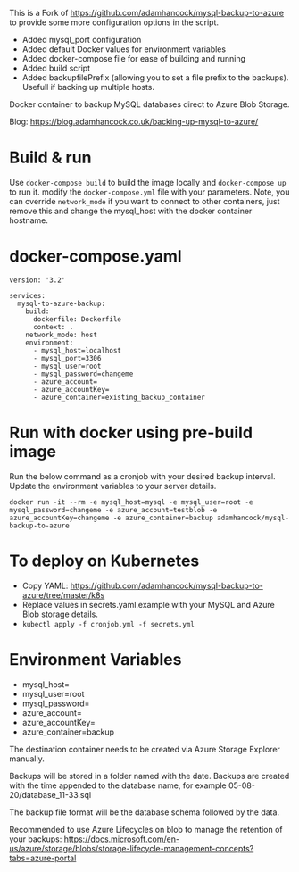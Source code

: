 This is a Fork of https://github.com/adamhancock/mysql-backup-to-azure to provide some more configuration options in the script.
- Added mysql_port configuration
- Added default Docker values for environment variables
- Added docker-compose file for ease of building and running
- Added build script
- Added backupfilePrefix (allowing you to set a file prefix to the backups). Usefull if backing up multiple hosts.

Docker container to backup MySQL databases direct to Azure Blob Storage.

Blog: https://blog.adamhancock.co.uk/backing-up-mysql-to-azure/

# Build & run

Use ```docker-compose build``` to build the image locally and ```docker-compose up``` to run it. modify the ```docker-compose.yml``` file with your parameters.
Note, you can override ```network_mode``` if you want to connect to other containers, just remove this and change the mysql_host with the docker container hostname.

# docker-compose.yaml
```
version: '3.2'

services:
  mysql-to-azure-backup:
    build:
      dockerfile: Dockerfile
      context: .
    network_mode: host
    environment:
      - mysql_host=localhost
      - mysql_port=3306
      - mysql_user=root
      - mysql_password=changeme
      - azure_account=
      - azure_accountKey=
      - azure_container=existing_backup_container
```


# Run with docker using pre-build image

Run the below command as a cronjob with your desired backup interval. Update the environment variables to your server details.

`docker run -it --rm -e mysql_host=mysql -e mysql_user=root -e mysql_password=changeme -e azure_account=testblob -e azure_accountKey=changeme -e azure_container=backup adamhancock/mysql-backup-to-azure`

# To deploy on Kubernetes

- Copy YAML: https://github.com/adamhancock/mysql-backup-to-azure/tree/master/k8s
- Replace values in secrets.yaml.example with your MySQL and Azure Blob storage details.
- `kubectl apply -f cronjob.yml -f secrets.yml`

# Environment Variables

- mysql_host=
- mysql_user=root
- mysql_password=
- azure_account=<myaccount>
- azure_accountKey=
- azure_container=backup

The destination container needs to be created via Azure Storage Explorer manually.

Backups will be stored in a folder named with the date. Backups are created with the time appended to the database name, for example 05-08-20/database_11-33.sql

The backup file format will be the database schema followed by the data.

Recommended to use Azure Lifecycles on blob to manage the retention of your backups: https://docs.microsoft.com/en-us/azure/storage/blobs/storage-lifecycle-management-concepts?tabs=azure-portal
